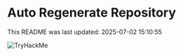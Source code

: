 # Auto Regenerate Repository

This README was last updated: 2025-07-02 15:10:55

 ![TryHackMe](https://tryhackme.com/badge/533634)